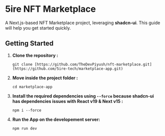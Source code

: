 # 5ire NFT Marketplace

A Next.js-based NFT Marketplace project, leveraging **shadcn-ui**. This guide will help you get started quickly.

## Getting Started

1. **Clone the repository :**
   ```
   git clone [https://github.com/TheDevPiyush/nft-marketplace.git](https://github.com/5ire-tech/marketplace-app.git)
   ```
2. **Move inside the project folder :**
   ```
   cd marketplace-app
   ```
3. **Install the required dependencies using ```--force``` because shadcn-ui has dependencies issues with React v19 & Next v15 :**
   ```
   npm i --force
   ```
4. **Run the App on the developement server:**
   ```
   npm run dev
   ```
